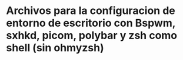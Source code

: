 # Archivos para la configuracion de entorno de escritorio con Bspwm, sxhkd, picom, polybar y zsh como shell (sin ohmyzsh)

  





